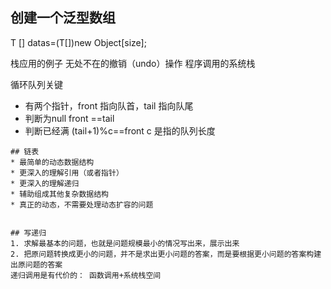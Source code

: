 ## 创建一个泛型数组
T [] datas=(T[])new Object[size];


栈应用的例子
无处不在的撤销（undo）操作
程序调用的系统栈


循环队列关键
* 有两个指针，front 指向队首，tail 指向队尾
* 判断为null front ==tail
* 判断已经满  (tail+1)%c==front   c 是指的队列长度

```
## 链表
* 最简单的动态数据结构
* 更深入的理解引用（或者指针）
* 更深入的理解递归
* 辅助组成其他复杂数据结构
* 真正的动态，不需要处理动态扩容的问题


## 写递归
1. 求解最基本的问题，也就是问题规模最小的情况写出来，展示出来
2. 把原问题转换成更小的问题，并不是求出更小问题的答案，而是要根据更小问题的答案构建出原问题的答案 
递归调用是有代价的： 函数调用+系统栈空间
